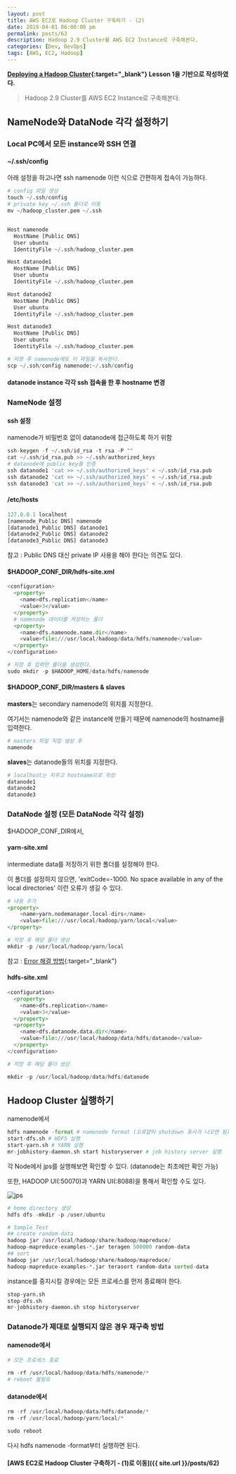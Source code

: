 ```yaml
---
layout: post
title: AWS EC2로 Hadoop Cluster 구축하기 - (2)
date: 2019-04-01 06:00:00 pm
permalink: posts/63
description: Hadoop 2.9 Cluster를 AWS EC2 Instance로 구축해본다.
categories: [Dev, DevOps]
tags: [AWS, EC2, Hadoop]
---
```


**[Deploying a Hadoop Cluster](https://www.udacity.com/course/deploying-a-hadoop-cluster--ud1000){:target="_blank"} Lesson 1을 기반으로 작성하였다.**

> Hadoop 2.9 Cluster를 AWS EC2 Instance로 구축해본다.

## NameNode와 DataNode 각각 설정하기

### Local PC에서 모든 instance와 SSH 연결

#### ~/.ssh/config

아래 설정을 하고나면 ssh namenode 이런 식으로 간편하게 접속이 가능하다.

``` python
# config 파일 생성
touch ~/.ssh/config
# private key ~/.ssh 폴더로 이동
mv ~/hadoop_cluster.pem ~/.ssh


Host namenode
  HostName [Public DNS]
  User ubuntu
  IdentityFile ~/.ssh/hadoop_cluster.pem

Host datanode1
  HostName [Public DNS]
  User ubuntu 
  IdentityFile ~/.ssh/hadoop_cluster.pem

Host datanode2
  HostName [Public DNS]
  User ubuntu 
  IdentityFile ~/.ssh/hadoop_cluster.pem

Host datanode3
  HostName [Public DNS]
  User ubuntu 
  IdentityFile ~/.ssh/hadoop_cluster.pem

# 저장 후 namenode에도 이 파일을 복사한다.
scp ~/.ssh/config namenode:~/.ssh/config
```

#### datanode instance 각각 ssh 접속을 한 후 hostname 변경

### NameNode 설정

#### ssh 설정

namenode가 비밀번호 없이 datanode에 접근하도록 하기 위함

``` python
ssh-keygen -f ~/.ssh/id_rsa -t rsa -P ""
cat ~/.ssh/id_rsa.pub >> ~/.ssh/authorized_keys
# datanode에 public key를 인증
ssh datanode1 'cat >> ~/.ssh/authorized_keys' < ~/.ssh/id_rsa.pub
ssh datanode2 'cat >> ~/.ssh/authorized_keys' < ~/.ssh/id_rsa.pub
ssh datanode3 'cat >> ~/.ssh/authorized_keys' < ~/.ssh/id_rsa.pub
```

#### /etc/hosts

``` python
127.0.0.1 localhost
[namenode_Public DNS] namenode
[datanode1_Public DNS] datanode1
[datanode2_Public DNS] datanode2
[datanode3_Public DNS] datanode3
```

참고 : Public DNS 대신 private IP 사용을 해야 한다는 의견도 있다.

#### $HADOOP_CONF_DIR/hdfs-site.xml

``` python
<configuration>
  <property>
    <name>dfs.replication</name>
    <value>3</value>
  </property>
  # namenode 데이터를 저장하는 폴더
  <property>
    <name>dfs.namenode.name.dir</name>
    <value>file:///usr/local/hadoop/data/hdfs/namenode</value>
  </property>
</configuration>

# 저장 후 입력한 폴더를 생성한다.
sudo mkdir -p $HADOOP_HOME/data/hdfs/namenode
```

#### $HADOOP_CONF_DIR/masters & slaves

**masters**는 secondary namenode의 위치를 지정한다. 

여기서는 namenode와 같은 instance에 만들기 때문에 namenode의 hostname을 입력한다.

``` python
# masters 파일 직접 생성 후
namenode
```

**slaves**는 datanode들의 위치를 지정한다. 

``` python
# localhost는 지우고 hostname으로 작성
datanode1
datanode2
datanode3
```

### DataNode 설정 (모든 DataNode 각각 설정)

$HADOOP_CONF_DIR에서,

#### yarn-site.xml

intermediate data를 저장하기 위한 폴더를 설정해야 한다. 

이 폴더를 설정하지 않으면, 'exitCode=-1000. No space available in any of the local directories' 이런 오류가 생길 수 있다.

``` python
# 내용 추가
<property>
    <name>yarn.nodemanager.local-dirs</name>
    <value>file:///usr/local/hadoop/yarn/local</value>
</property>

# 저장 후 해당 폴더 생성
mkdir -p /usr/local/hadoop/yarn/local
```

참고 : [Error 해결 방법](https://datameer.zendesk.com/hc/en-us/articles/115005147483-Container-failed-exitCode-1000-No-space-available-in-any-of-the-local-directories-){:target="_blank"}

#### hdfs-site.xml

``` python
<configuration>
  <property>
    <name>dfs.replication</name>
    <value>3</value>
  </property>
  <property>
    <name>dfs.datanode.data.dir</name>
    <value>file:///usr/local/hadoop/data/hdfs/datanode</value>
  </property>
</configuration>

# 저장 후 해당 폴더 생성

mkdir -p /usr/local/hadoop/data/hdfs/datanode
```

## Hadoop Cluster 실행하기

namenode에서

``` python
hdfs namenode -format # namenode format (오류없이 shutdown 표시가 나오면 됨)
start-dfs.sh # HDFS 실행
start-yarn.sh # YARN 실행
mr-jobhistory-daemon.sh start historyserver # job history server 실행
```

각 Node에서 jps를 실행해보면 확인할 수 있다. (datanode는 최초에만 확인 가능)

또한, HADOOP UI(:50070)과 YARN UI(:8088)을 통해서 확인할 수도 있다.

![jps]({{site.baseurl}}/assets/img/aws/aws_hadoop_3.png)

``` python
# home directory 생성
hdfs dfs -mkdir -p /user/ubuntu

# Sample Test
## create random-data
hadoop jar /usr/local/hadoop/share/hadoop/mapreduce/
hadoop-mapreduce-examples-*.jar teragen 500000 random-data
## sort
hadoop jar /usr/local/hadoop/share/hadoop/mapreduce/
hadoop-mapreduce-examples-*.jar terasort random-data sorted-data
```

instance를 중지시킬 경우에는 모든 프로세스를 먼저 종료해야 한다.

``` python
stop-yarn.sh
stop-dfs.sh
mr-jobhistory-daemon.sh stop historyserver
```

### Datanode가 제대로 실행되지 않은 경우 재구축 방법

#### namenode에서

``` python
# 모든 프로세스 종료

rm -rf /usr/local/hadoop/data/hdfs/namenode/*
# reboot 불필요
```

#### datanode에서

``` python
rm -rf /usr/local/hadoop/data/hdfs/datanode/*
rm -rf /usr/local/hadoop/yarn/local/*

sudo reboot
```

다시 hdfs namenode -format부터 실행하면 된다.

#### [AWS EC2로 Hadoop Cluster 구축하기 - (1)로 이동]({{ site.url }}/posts/62)